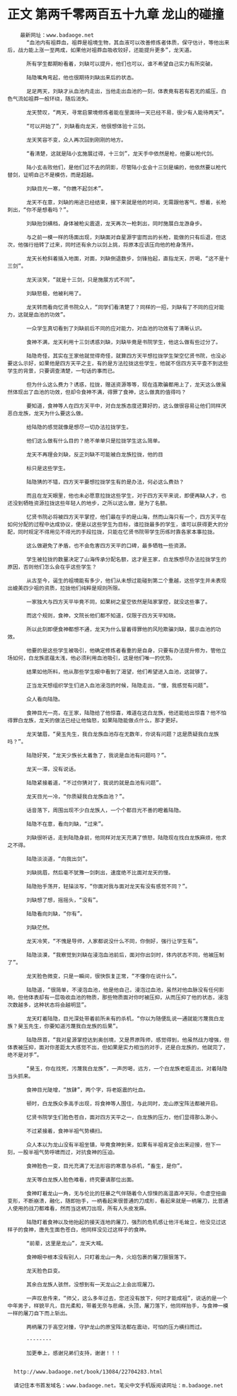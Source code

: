 # 正文 第两千零两百五十九章 龙山的碰撞
        最新网址：www.badaoge.net
          “血池内有祖莽血，祖莽是祖境生物，其血液可以改善修炼者体质，保守估计，等他出来后，战力能上涨一至两成，如果他对祖莽血吸收较好，还能提升更多”，龙天道。
      
          所有学生都期盼看着，刘缺可以提升，他们也可以，谁不希望自己实力有所突破。
      
          陆隐嘴角弯起，他也很期待刘缺出来后的状态。
      
          足足两天，刘缺才从血池内走出，当他走出血池的一刻，体表竟有若有若无的威压，白色气流如祖莽一般环绕，随后消失。
      
          龙天赞叹，“两天，寻常启蒙境修炼者能在里面待一天已经不易，很少有人能待两天”。
      
          “可以开始了”，刘缺看向龙天，他很想体验十三剑。
      
          龙天笑容不变，众人再次回到刚刚的地方。
      
          “看清楚，这就是陆小玄施展过得，十三剑”，龙天手中依然是枪，他要以枪代剑。
      
          陆小玄击败他们，是他们过不去的阴影，尽管陆小玄会十三剑是编的，他依然要以枪代替剑，证明自己不是模仿，而是超越。
      
          刘缺目光一寒，“你瞧不起剑术”。
      
          龙天不在意，刘缺的用途已经结束，接下来就是他的时间，无需跟他客气，想着，长枪刺出，“你不是想看吗？”。
      
          刘缺抬剑横档，身体被枪尖震退，龙天再次一枪刺出，同时施展白龙游身步。
      
          与之前一模一样的场面出现，刘缺面对自星源宇宙而出的长枪，能做的只有后退，但这次，他强行扭转了过来，同时还有余力以剑上挑，将原本应该压向他的枪身荡开。
      
          龙天长枪斜着插入地面，对面，刘缺倒退数步，剑锋抬起，直指龙天，厉喝，“这不是十三剑”。
      
          龙天淡笑，“就是十三剑，只是施展方式不同”。
      
          刘缺怒极，他被利用了。
      
          龙天转而看向忆贤书院众人，“同学们看清楚了？同样的一招，刘缺有了不同的应对能力，这就是血池的功效”。
      
          一众学生真切看到了刘缺前后不同的应对能力，对血池的功效有了清晰认识。
      
          食神不满，龙天利用十三剑诱惑刘缺，刘缺毕竟是书院学生，他这么做有些过分了。
      
          陆隐奇怪，其实在王家他就觉得奇怪，就算四方天平想拉拢学生架空忆贤书院，也没必要这么示好，如果他是四方天平之主，有的是方法拉拢这些学生，他就不信四方天平查不到这些学生的背景，只要调查清楚，一句话的事而已。
      
          但为什么这么费力？诱惑，拉拢，赠送资源等等，现在连欺骗都用上了，龙天这么做虽然体现出了血池的功效，但却令食神不满，得罪了食神，这么做真的值得吗？
      
          要知道，食神等人在四方天平中，对白龙族态度还算好的，这么做很容易让他们同样厌恶白龙族，龙天为什么要这么做。
      
          给陆隐的感觉就像是想尽一切办法拉拢学生。
      
          他们这么做有什么目的？绝不单单只是拉拢学生这么简单。
      
          龙天不再理会刘缺，反正刘缺不可能被白龙族拉拢，他的目
      
          标只是这些学生。
      
          陆隐猜的不错，四方天平要想拉拢学生有的是办法，何必这么费劲？
      
          而且在龙天眼里，他也未必愿意拉拢这些学生，对于四方天平来说，即便再缺人才，也还没到牺牲资源拉拢这些年轻人的地步，之所以这么做，是为了名额。
      
          忆贤书院必将被四方天平掌控，他们最在乎的是山海，然而山海只有一个，四方天平在如何分配的过程中达成协议，便是以这些学生为目标，谁拉拢最多的学生，谁可以获得更大的分配，同时规定不得用见不得光的手段拉拢，只能在忆贤书院带学生历练时靠各家本事拉拢。
      
          这么做避免了矛盾，也不会危害四方天平的口碑，最多牺牲一些资源。
      
          学生被拉拢的数量决定了山海传承分配名额，这才是王家，白龙族想尽办法拉拢学生的原因，否则他们怎么会在乎这些学生？
      
          从古至今，诞生的祖境能有多少，他们从未想过能碰到第二个重越，这些学生并未表现出媲美四少祖的资质，拉拢他们纯粹是规则所限。
      
          一家独大与四方天平毕竟不同，如果树之星空依然是陆家掌控，就没这些事了。
      
          而这个规则，食神，文院长他们都不知道，仅限于四方天平知晓。
      
          所以此刻即便食神都想不通，龙天为什么冒着得罪他的风险欺骗刘缺，展示血池的功效。
      
          他要的是这些学生被吸引，他确定修炼者看重的是自身，只要有办法提升修为，管他立场如何，白龙族底蕴太浅，他必须利用血池吸引，这是他们唯一的优势。
      
          结果如他所料，他从那些学生眼中看到了渴望，他们希望进入血池，这就够了。
      
          正当龙天想组织学生们进入血池浸泡的时候，陆隐走出，“慢，我感觉有问题”。
      
          众人看向陆隐。
      
          食神目光一亮，在王家，陆隐给了他惊喜，难道在这白龙族，他还能给出惊喜？他不怕得罪白龙族，龙天的做法已经让他恼怒，如果陆隐能做点什么，那才更好。
      
          龙天皱眉，“昊玉先生，我白龙族血池存在无数年，你说有问题？这是质疑我白龙族吗？”。
      
          陆隐好笑，“龙天少族长太着急了，我说是血池有问题吗？”。
      
          龙天一滞，没有说话。
      
          陆隐紧接着道，“不过你猜对了，我说的就是血池有问题”。
      
          龙天目光一冷，“你质疑我白龙族血池？”。
      
          话音落下，周围出现不少白龙族人，一个个都目光不善的瞪着陆隐。
      
          陆隐不在意，看向刘缺，“过来”。
      
          刘缺很听话，走到陆隐身前，他同样对龙天充满了愤怒，陆隐现在找白龙族麻烦，他求之不得。
      
          陆隐淡淡道，“向我出剑”。
      
          刘缺挑眉，然后毫不犹豫一剑刺出，速度绝不比面对龙天的慢。
      
          陆隐抬手荡开，轻描淡写，“你面对我与面对龙天有没有感觉不同？”。
      
          刘缺想了想，摇摇头，“没有”。
      
          陆隐看向刘缺，“你有”。
      
          刘缺茫然。
      
          龙天冷笑，“不愧是导师，人家都说没什么不同，你倒好，强行让学生有”。
      
          陆隐淡漠，“我察觉到刘缺在浸泡血池前后，面对你出剑时，体内状态不同，他被压制了”。
      
          龙天脸色微变，只是一瞬间，很快恢复正常，“不懂你在说什么”。
      
          陆隐道，“很简单，不浸泡血池，他是他自己，浸泡过血池，虽然对他血脉没有任何影响，但他体表却有一层吸收血池的物质，那些物质面对你时被压抑，从而压抑了他的状态，浸泡次数越多，这种状态将会越明显”。
      
          龙天盯着陆隐，目光深处带着前所未有的杀机，“你以为随便乱说一通就能污蔑我白龙族？昊玉先生，你要知道污蔑我白龙族的后果”。
      
          陆隐昂首，“我对星源掌控达到奥创境，又是界原阵师，感觉得到，他虽然战力增强，但体表被压抑，面对你差距太大感觉不出，但如果是实力相当的对手，还是白龙族的，他就完了，绝不是对手”。
      
          “昊玉，你在找死，污蔑我白龙族”，一声厉喝，远方，一个白龙族老妪走出，对着陆隐当头抓来。
      
          食神目光陡增，“放肆”，两个字，将老妪震的吐血。
      
          顿时，白龙族众多高手出现，将食神等人围住，与此同时，龙山原宝阵法都被开启。
      
          忆贤书院学生们脸色苍白，面对四方天平之一，白龙族的压力，他们显得那么渺小。
      
          不过紧接着，食神半祖气势横扫。
      
          众人本以为龙山没有半祖坐镇，毕竟食神到来，如果有半祖肯定会出来迎接，但下一刻，一股半祖气势呼啸而过，对抗食神的压迫。
      
          食神脸色一变，目光充满了无法形容的寒意与杀机，“畜生，是你”。
      
          龙天等白龙族人脸色难看，终究要请那位出面。
      
          食神盯着龙山一角，无与伦比的狂暴之气伴随着令人惊悚的高温直冲天际，令虚空扭曲变形，不断崩溃，融化，随即抬手，一柄看起来很普通的刀成形，看起来就是一柄屠刀，比普通人使用的战刀都难看，然而当这柄刀出现，所有人头皮发麻。
      
          陆隐盯着食神以及他抬起的接天连地的屠刀，强烈的危机感让他汗毛耸立，他没见过这样子的食神，唐先生面色苍白，他同样没见过这样子的食神。
      
          “前辈，这里是龙山”，龙天大喊。
      
          食神眼中根本没有别人，只盯着龙山一角，火焰包裹的屠刀狠狠落下。
      
          龙天脸色巨变。
      
          其余白龙族人骇然，没想到有一天龙山之上会出现屠刀。
      
          一声叹息传来，“师父，这么多年过去，您还没有放下，何时才能成祖”，说话的是一个中年男子，样貌平凡，目光柔和，带着无奈与悲痛，头顶，屠刀落下，他同样抬手，与食神一模一样的屠刀自下而上斩出。
      
          两柄屠刀于高空对撞，守护龙山的原宝阵法都在震动，可怕的压力横扫而过。
      
          --------
      
          加更奉上，感谢兄弟们支持，谢谢！！！
      
      
      http://www.badaoge.net/book/13084/22704283.html
      
      请记住本书首发域名：www.badaoge.net。笔尖中文手机版阅读网址：m.badaoge.net